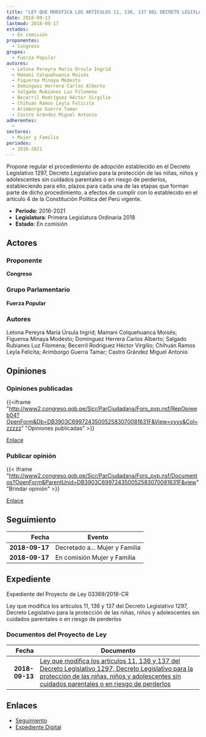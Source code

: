```yaml
---
title: "LEY QUE MODIFICA LOS ARTÍCULOS 11, 136, 137 DEL DECRETO LEGISLATIVO 1297, DECRETO LEGISLATIVO PARA LA PROTECCIÓN DE LAS NIÑAS, NIÑOS Y ADOLESCENTES SIN CUIDADOS PARENTALES O EN RIESGO DE PERDERLOS"
date: 2018-09-13
lastmod: 2018-09-17
estados: 
  - En comisión
proponentes: 
  - Congreso
grupos: 
  - Fuerza Popular
autores: 
  - Letona Pereyra María Úrsula Ingrid
  - Mamani Colquehuanca Moisés
  - Figueroa Minaya Modesto
  - Domínguez Herrera Carlos Alberto
  - Salgado Rubianes Luz Filomena
  - Becerril Rodríguez Héctor Virgilio
  - Chihuán Ramos Leyla Felícita
  - Arimborgo Guerra Tamar
  - Castro Grández Miguel Antonio
adherentes: 
  - 
sectores: 
  - Mujer y Familia
periodos: 
  - 2016-2021
---
```


Propone regular el procedimiento de adopción establecido en el Decreto Legislativo 1297, Decreto Legislativo para la protección de las niñas, niños y adolescentes sin cuidados parentales o en riesgo de perderlos, estableciendo para ello, plazos para cada una de las etapas que forman parte de dicho procedimiento, a efectos de cumplir con lo establecido en el artículo 4 de la Constitución Politica del Perú vigente.

- **Periodo**: 2016-2021
- **Legislatura**: Primera Legislatura Ordinaria 2018
- **Estado**: En comisión

## Actores

### Proponente

**Congreso**

### Grupo Parlamentario

**Fuerza Popular**

### Autores

Letona Pereyra María Úrsula Ingrid; Mamani Colquehuanca Moisés; Figueroa Minaya Modesto; Domínguez Herrera Carlos Alberto; Salgado Rubianes Luz Filomena; Becerril Rodríguez Héctor Virgilio; Chihuán Ramos Leyla Felícita; Arimborgo Guerra Tamar; Castro Grández Miguel Antonio


## Opiniones

### Opiniones publicadas

{{<iframe "http://www2.congreso.gob.pe/Sicr/ParCiudadana/Foro_pvp.nsf/RepOpiweb04?OpenForm&Db=DB3903C699724350052583070081631F&View=yyyy&Col=zzzzz" "Opiniones publicadas" >}}

[Enlace](http://www2.congreso.gob.pe/Sicr/ParCiudadana/Foro_pvp.nsf/RepOpiweb04?OpenForm&Db=DB3903C699724350052583070081631F&View=yyyy&Col=zzzzz)
### Publicar opinión

{{< iframe "http://www2.congreso.gob.pe/Sicr/ParCiudadana/Foro_pvp.nsf/Documentos?OpenForm&ParentUnid=DB3903C699724350052583070081631F&view" "Brindar opinión" >}}

[Enlace](http://www2.congreso.gob.pe/Sicr/ParCiudadana/Foro_pvp.nsf/Documentos?OpenForm&ParentUnid=DB3903C699724350052583070081631F&view)

## Seguimiento

| Fecha | Evento |
|------:|--------|
| **2018-09-17** | Decretado a... Mujer y Familia|
| **2018-09-17** | En comisión Mujer y Familia|


## Expediente

Expediente del Proyecto de Ley 03369/2018-CR

Ley que modifica los artículos 11, 136 y 137 del Decreto Legislativo 1297, Decreto Legislativo para la protección de las niñas, niños y adolescentes sin cuidados parentales o en riesgo de perderlos


### Documentos del Proyecto de Ley

| Fecha | Documento |
|------:|--------|
| **2018-09-13** | [Ley que modifica los artículos 11, 136 y 137 del Decreto Legislativo 1297, Decreto Legislativo para la protección de las niñas, niños y adolescentes sin cuidados parentales o en riesgo de perderlos](http://www.leyes.congreso.gob.pe/Documentos/2016_2021/Proyectos_de_Ley_y_de_Resoluciones_Legislativas/PL0336920180913.PDF) |

## Enlaces 

- [Seguimiento](http://www2.congreso.gob.pehttp://www2.congreso.gob.pe/Sicr/TraDocEstProc/CLProLey2016.nsf/f7fff46988ca05b1052578e100829cc7/19c65e098c4c42ee05258307007dafc2?OpenDocument)
- [Expediente Digital](http://www2.congreso.gob.pehttp://www2.congreso.gob.pe/Sicr/TraDocEstProc/CLProLey2016.nsf/f7fff46988ca05b1052578e100829cc7/19c65e098c4c42ee05258307007dafc2?OpenDocument&Click=05257FB7005EB655.eb71d0cf91d8294e05256cdf006b5706/$Body/0.1C6C)
